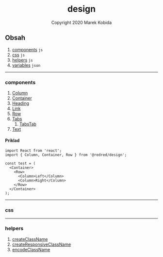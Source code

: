<h1 align="center">design</h1>
<p align="center">Copyright 2020 Marek Kobida</p>

## Obsah

1. [components](#components) `js`
1. [css](#css) `js`
1. [helpers](#helpers) `js`
1. [variables](./private/variables.json) `json`

---

### components

1. [Column](./private/components/Column.tsx)
1. [Container](./private/components/Container.tsx)
1. [Heading](./private/components/Heading.tsx)
1. [Link](./private/components/Link.tsx)
1. [Row](./private/components/Row.tsx)
1. [Tabs](./private/components/Tabs.tsx)
   1. [TabsTab](./private/components/TabsTab.tsx)
1. [Text](./private/components/Text.tsx)

#### Príklad

```tsx
import React from 'react';
import { Column, Container, Row } from '@redred/design';

const test = (
  <Container>
    <Row>
      <Column>Left</Column>
      <Column>Right</Column>
    </Row>
  </Container>
);
```

---

### css

---

### helpers

1. [createClassName](./private/helpers/createClassName.ts)
1. [createResponsiveClassName](./private/helpers/createResponsiveClassName.ts)
1. [encodeClassName](./private/helpers/encodeClassName.ts)
